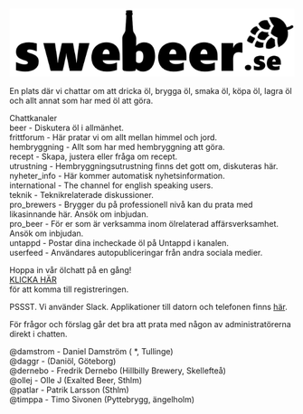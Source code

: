 # 
![alt text](resources/swebeer_logo.png "Swebeer")

En plats där vi chattar om att dricka öl, brygga öl, smaka öl, köpa öl, lagra öl
och allt annat som har med öl att göra.

Chattkanaler  
beer - Diskutera öl i allmänhet.  
frittforum - Här pratar vi om allt mellan himmel och jord.  
hembryggning - Allt som har med hembryggning att göra.  
recept - Skapa, justera eller fråga om recept.  
utrustning - Hembryggningsutrustning finns det gott om, diskuteras här.  
nyheter_info - Här kommer automatisk nyhetsinformation.  
international - The channel for english speaking users.  
teknik - Teknikrelaterade diskussioner.  
pro_brewers - Brygger du på professionell nivå kan du prata med likasinnande här. Ansök om inbjudan.  
pro_beer - För er som är verksamma inom ölrelaterad affärsverksamhet. Ansök om inbjudan.  
untappd - Postar dina incheckade öl på Untappd i kanalen.  
userfeed - Användares autopubliceringar från andra sociala medier.  

Hoppa in vår ölchatt på en gång!  
[KLICKA HÄR](https://join.slack.com/t/swebeer/shared_invite/zt-dsjjlid3-I40ev0uuBVIGZ3xBdkGO3A/)  
för att komma till registreringen.  

PSSST. Vi använder Slack. Applikationer till datorn och telefonen finns [här](https://slack.com/downloads/).  

För frågor och förslag går det bra att prata med någon av administratörerna direkt i chatten.  

@damstrom - Daniel Damström ( *, Tullinge)  
@daggr -  (Daniöl, Göteborg)  
@dernebo - Fredrik Dernebo (Hillbilly Brewery, Skellefteå)  
@ollej - Olle J (Exalted Beer, Sthlm)  
@patlar - Patrik Larsson (Sthlm)  
@timppa - Timo Sivonen (Pyttebrygg, ängelholm)  